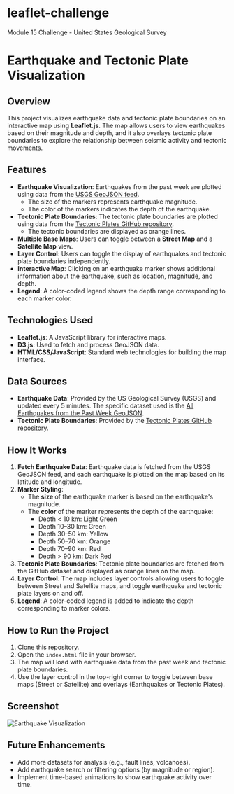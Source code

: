# leaflet-challenge
Module 15 Challenge - United States Geological Survey

# Earthquake and Tectonic Plate Visualization

## Overview

This project visualizes earthquake data and tectonic plate boundaries on an interactive map using **Leaflet.js**. The map allows users to view earthquakes based on their magnitude and depth, and it also overlays tectonic plate boundaries to explore the relationship between seismic activity and tectonic movements.

## Features

- **Earthquake Visualization**: Earthquakes from the past week are plotted using data from the [USGS GeoJSON feed](https://earthquake.usgs.gov/earthquakes/feed/v1.0/geojson.php).
  - The size of the markers represents earthquake magnitude.
  - The color of the markers indicates the depth of the earthquake.
- **Tectonic Plate Boundaries**: The tectonic plate boundaries are plotted using data from the [Tectonic Plates GitHub repository](https://github.com/fraxen/tectonicplates).
  - The tectonic boundaries are displayed as orange lines.
- **Multiple Base Maps**: Users can toggle between a **Street Map** and a **Satellite Map** view.
- **Layer Control**: Users can toggle the display of earthquakes and tectonic plate boundaries independently.
- **Interactive Map**: Clicking on an earthquake marker shows additional information about the earthquake, such as location, magnitude, and depth.
- **Legend**: A color-coded legend shows the depth range corresponding to each marker color.

## Technologies Used

- **Leaflet.js**: A JavaScript library for interactive maps.
- **D3.js**: Used to fetch and process GeoJSON data.
- **HTML/CSS/JavaScript**: Standard web technologies for building the map interface.

## Data Sources

- **Earthquake Data**: Provided by the US Geological Survey (USGS) and updated every 5 minutes. The specific dataset used is the [All Earthquakes from the Past Week GeoJSON](https://earthquake.usgs.gov/earthquakes/feed/v1.0/geojson.php).
- **Tectonic Plate Boundaries**: Provided by the [Tectonic Plates GitHub repository](https://github.com/fraxen/tectonicplates).

## How It Works

1. **Fetch Earthquake Data**: Earthquake data is fetched from the USGS GeoJSON feed, and each earthquake is plotted on the map based on its latitude and longitude.
2. **Marker Styling**:
   - The **size** of the earthquake marker is based on the earthquake's magnitude.
   - The **color** of the marker represents the depth of the earthquake:
     - Depth < 10 km: Light Green
     - Depth 10–30 km: Green
     - Depth 30–50 km: Yellow
     - Depth 50–70 km: Orange
     - Depth 70–90 km: Red
     - Depth > 90 km: Dark Red
3. **Tectonic Plate Boundaries**: Tectonic plate boundaries are fetched from the GitHub dataset and displayed as orange lines on the map.
4. **Layer Control**: The map includes layer controls allowing users to toggle between Street and Satellite maps, and toggle earthquake and tectonic plate layers on and off.
5. **Legend**: A color-coded legend is added to indicate the depth corresponding to marker colors.

## How to Run the Project

1. Clone this repository.
2. Open the `index.html` file in your browser.
3. The map will load with earthquake data from the past week and tectonic plate boundaries.
4. Use the layer control in the top-right corner to toggle between base maps (Street or Satellite) and overlays (Earthquakes or Tectonic Plates).

## Screenshot

![Earthquake Visualization](https://github.com/hamiltonbrba/leaflet-challenge/blob/main/Leaflet-Part-2/Images/5-Advanced_mine.png)

## Future Enhancements

- Add more datasets for analysis (e.g., fault lines, volcanoes).
- Add earthquake search or filtering options (by magnitude or region).
- Implement time-based animations to show earthquake activity over time.

